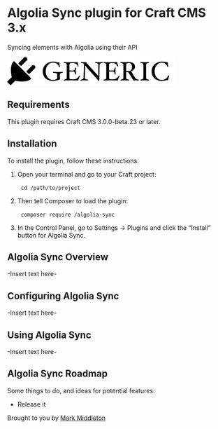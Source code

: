 # Algolia Sync plugin for Craft CMS 3.x

Syncing elements with Algolia using their API

![Screenshot](resources/img/plugin-logo.png)

## Requirements

This plugin requires Craft CMS 3.0.0-beta.23 or later.

## Installation

To install the plugin, follow these instructions.

1. Open your terminal and go to your Craft project:

        cd /path/to/project

2. Then tell Composer to load the plugin:

        composer require /algolia-sync

3. In the Control Panel, go to Settings → Plugins and click the “Install” button for Algolia Sync.

## Algolia Sync Overview

-Insert text here-

## Configuring Algolia Sync

-Insert text here-

## Using Algolia Sync

-Insert text here-

## Algolia Sync Roadmap

Some things to do, and ideas for potential features:

* Release it

Brought to you by [Mark Middleton](https://www.brilliancenw.com/)
